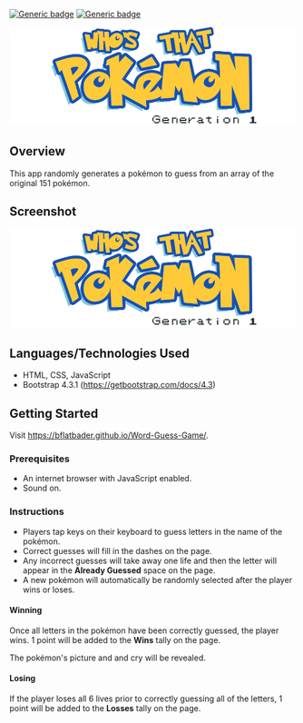 [![Generic badge](https://img.shields.io/badge/Portfolio-Red.svg)](https://bflatbader.github.io/)
[![Generic badge](https://img.shields.io/badge/LinkedIn-Blue.svg)](https://www.linkedin.com/in/bishop-bader/)

<p align="center">
    <img src="assets/images/gametitle.png" alt="Logo"><br>
</p>

## Overview
This app randomly generates a pokémon to guess from an array of the original 151 pokémon. 

## Screenshot
![screenshot](/assets/images/gametitle.png)

## Languages/Technologies Used
- HTML, CSS, JavaScript
- Bootstrap 4.3.1 (https://getbootstrap.com/docs/4.3)

## Getting Started
Visit https://bflatbader.github.io/Word-Guess-Game/.

### Prerequisites
- An internet browser with JavaScript enabled. 
- Sound on.

### Instructions
- Players tap keys on their keyboard to guess letters in the name of the pokémon.
- Correct guesses will fill in the dashes on the page.
- Any incorrect guesses will take away one life and then the letter will appear in the **Already Guessed** space on the page.
- A new pokémon will automatically be randomly selected after the player wins or loses.

#### Winning
Once all letters in the pokémon have been correctly guessed, the player wins. 1 point will be added to the **Wins** tally on the page.

The pokémon's picture and and cry will be revealed.

#### Losing
If the player loses all 6 lives prior to correctly guessing all of the letters, 1 point will be added to the **Losses** tally on the page.